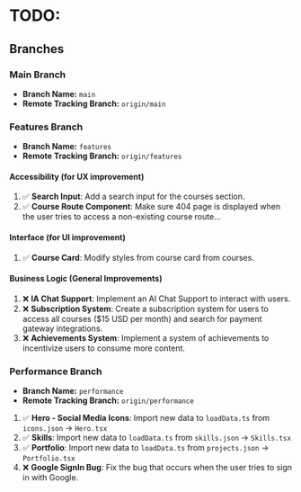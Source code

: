 # TODO:

## Branches

### Main Branch

- **Branch Name:** `main`
- **Remote Tracking Branch:** `origin/main`

### Features Branch

- **Branch Name:** `features`
- **Remote Tracking Branch:** `origin/features`

#### Accessibility (for UX improvement)

1. ✅ **Search Input**: Add a search input for the courses section.
2. ✅ **Course Route Component**: Make sure 404 page is displayed when the user tries to access a non-existing course route...

#### Interface (for UI improvement)

1. ✅ **Course Card**: Modify styles from course card from courses.

#### Business Logic (General Improvements)

1. ❌ **IA Chat Support**: Implement an AI Chat Support to interact with users.
2. ❌ **Subscription System**: Create a subscription system for users to access all courses ($15 USD per month) and search for payment gateway integrations.
3. ❌ **Achievements System**: Implement a system of achievements to incentivize users to consume more content.

### Performance Branch

- **Branch Name:** `performance`
- **Remote Tracking Branch:** `origin/performance`

1. ✅ **Hero - Social Media Icons**: Import new data to `loadData.ts` from `icons.json` -> `Hero.tsx`
2. ✅ **Skills**: Import new data to `loadData.ts` from `skills.json` -> `Skills.tsx`
3. ✅ **Portfolio**: Import new data to `loadData.ts` from `projects.json` -> `Portfolio.tsx`
4. ❌ **Google SignIn Bug**: Fix the bug that occurs when the user tries to sign in with Google.
